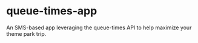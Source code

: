 # queue-times-app
An SMS-based app leveraging the queue-times API to help maximize your theme park trip.
